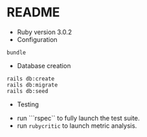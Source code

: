 # README
* Ruby version
    3.0.2
* Configuration
```
bundle
```
* Database creation
```
rails db:create
rails db:migrate
rails db:seed
```
* Testing
- run ```rspec`` to fully launch the test suite.
- run ```rubycritic``` to launch metric analysis.


